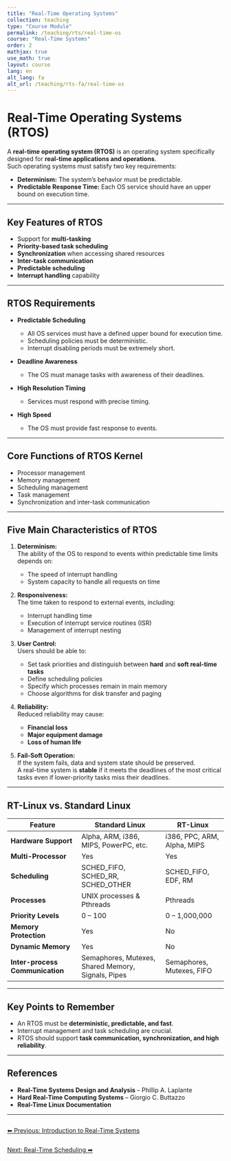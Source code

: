 ```yaml
---
title: "Real-Time Operating Systems"
collection: teaching
type: "Course Module"
permalink: /teaching/rts/real-time-os
course: "Real-Time Systems"
order: 2
mathjax: true
use_math: true
layout: course
lang: en
alt_lang: fa
alt_url: /teaching/rts-fa/real-time-os
---
```


# Real-Time Operating Systems (RTOS)

A **real-time operating system (RTOS)** is an operating system specifically designed for **real-time applications and operations**.  
Such operating systems must satisfy two key requirements:

- **Determinism:** The system’s behavior must be predictable.  
- **Predictable Response Time:** Each OS service should have an upper bound on execution time.  

---

## Key Features of RTOS

- Support for **multi-tasking**  
- **Priority-based task scheduling**  
- **Synchronization** when accessing shared resources  
- **Inter-task communication**  
- **Predictable scheduling**  
- **Interrupt handling** capability  

---

## RTOS Requirements

- **Predictable Scheduling**  
  - All OS services must have a defined upper bound for execution time.  
  - Scheduling policies must be deterministic.  
  - Interrupt disabling periods must be extremely short.  

- **Deadline Awareness**  
  - The OS must manage tasks with awareness of their deadlines.  

- **High Resolution Timing**  
  - Services must respond with precise timing.  

- **High Speed**  
  - The OS must provide fast response to events.  

---

## Core Functions of RTOS Kernel

- Processor management  
- Memory management  
- Scheduling management  
- Task management  
- Synchronization and inter-task communication  

---

## Five Main Characteristics of RTOS

1. **Determinism:**  
   The ability of the OS to respond to events within predictable time limits depends on:  
   - The speed of interrupt handling  
   - System capacity to handle all requests on time  

2. **Responsiveness:**  
   The time taken to respond to external events, including:  
   - Interrupt handling time  
   - Execution of interrupt service routines (ISR)  
   - Management of interrupt nesting  

3. **User Control:**  
   Users should be able to:  
   - Set task priorities and distinguish between **hard** and **soft real-time tasks**  
   - Define scheduling policies  
   - Specify which processes remain in main memory  
   - Choose algorithms for disk transfer and paging  

4. **Reliability:**  
   Reduced reliability may cause:  
   - **Financial loss**  
   - **Major equipment damage**  
   - **Loss of human life**  

5. **Fail-Soft Operation:**  
   If the system fails, data and system state should be preserved.  
   A real-time system is **stable** if it meets the deadlines of the most critical tasks even if lower-priority tasks miss their deadlines.  

---

## RT-Linux vs. Standard Linux

| Feature               | Standard Linux                            | RT-Linux                                |
|----------------------|-------------------------------------------|------------------------------------------|
| **Hardware Support** | Alpha, ARM, i386, MIPS, PowerPC, etc.    | i386, PPC, ARM, Alpha, MIPS             |
| **Multi-Processor**  | Yes                                      | Yes                                      |
| **Scheduling**       | SCHED_FIFO, SCHED_RR, SCHED_OTHER        | SCHED_FIFO, EDF, RM                      |
| **Processes**        | UNIX processes & Pthreads                | Pthreads                                 |
| **Priority Levels**  | 0 – 100                                  | 0 – 1,000,000                            |
| **Memory Protection**| Yes                                      | No                                       |
| **Dynamic Memory**   | Yes                                      | No                                       |
| **Inter-process Communication** | Semaphores, Mutexes, Shared Memory, Signals, Pipes | Semaphores, Mutexes, FIFO   |

---

## Key Points to Remember

- An RTOS must be **deterministic, predictable, and fast**.  
- Interrupt management and task scheduling are crucial.  
- RTOS should support **task communication, synchronization, and high reliability**.  

---

## References

- **Real-Time Systems Design and Analysis** – Phillip A. Laplante  
- **Hard Real-Time Computing Systems** – Giorgio C. Buttazzo  
- **Real-Time Linux Documentation**  

---

<div class="lesson-nav" style="display:flex; justify-content:space-between; margin-top:2em;">
  <a class="btn btn--primary" href="{{ '/teaching/rts/introduction' | relative_url }}">⬅︎ Previous: Introduction to Real-Time Systems</a>
</div>

<div class="lesson-nav" style="display:flex; justify-content:space-between; margin-top:2em;">
  <a class="btn btn--primary" href="{{ '/teaching/rts/scheduling' | relative_url }}">Next: Real-Time Scheduling ➡︎</a>
</div>
